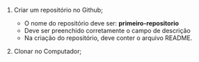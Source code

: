 1. Criar um repositório no Github;
    - O nome do repositório deve ser: **primeiro-repositorio**
    - Deve ser preenchido corretamente o campo de descrição
    - Na criação do repositório, deve conter o arquivo README.
    
2. Clonar no Computador;